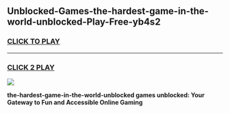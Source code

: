 
## Unblocked-Games-the-hardest-game-in-the-world-unblocked-Play-Free-yb4s2
<h3>
<a href="https://premium76.site?title=the-hardest-game-in-the-world-unblocked&ref=18A">CLICK TO PLAY</a></h3>
<hr>

<h3>
<a href="https://premium76.site?title=the-hardest-game-in-the-world-unblocked&ref=18A">CLICK 2 PLAY</a>
  
</h3>

<a href="https://premium76.site?title=the-hardest-game-in-the-world-unblocked&ref=18A"><img src="https://clearcache.store/games.png"></a>


**the-hardest-game-in-the-world-unblocked games unblocked: Your Gateway to Fun and Accessible Online Gaming**
